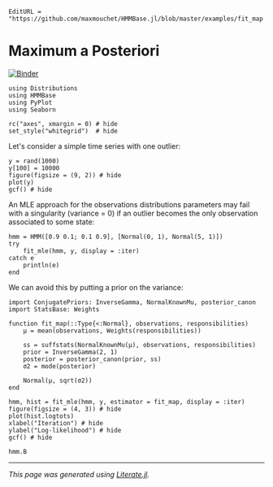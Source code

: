 ```@meta
EditURL = "https://github.com/maxmouchet/HMMBase.jl/blob/master/examples/fit_map.jl"
```

# Maximum a Posteriori
[![Binder](https://mybinder.org/badge_logo.svg)](https://mybinder.org/v2/gh/maxmouchet/HMMBase.jl/master?filepath=/examples/fit_map.ipynb)

```@example fit_map
using Distributions
using HMMBase
using PyPlot
using Seaborn

rc("axes", xmargin = 0) # hide
set_style("whitegrid")  # hide
```

Let's consider a simple time series with one outlier:

```@example fit_map
y = rand(1000)
y[100] = 10000
figure(figsize = (9, 2)) # hide
plot(y)
gcf() # hide
```

An MLE approach for the observations distributions parameters
may fail with a singularity (variance = 0) if an outlier
becomes the only observation associated to some state:

```@example fit_map
hmm = HMM([0.9 0.1; 0.1 0.9], [Normal(0, 1), Normal(5, 1)])
try
    fit_mle(hmm, y, display = :iter)
catch e
    println(e)
end
```

We can avoid this by putting a prior on the variance:

```@example fit_map
import ConjugatePriors: InverseGamma, NormalKnownMu, posterior_canon
import StatsBase: Weights

function fit_map(::Type{<:Normal}, observations, responsibilities)
    μ = mean(observations, Weights(responsibilities))

    ss = suffstats(NormalKnownMu(μ), observations, responsibilities)
    prior = InverseGamma(2, 1)
    posterior = posterior_canon(prior, ss)
    σ2 = mode(posterior)

    Normal(μ, sqrt(σ2))
end

hmm, hist = fit_mle(hmm, y, estimator = fit_map, display = :iter)
figure(figsize = (4, 3)) # hide
plot(hist.logtots)
xlabel("Iteration") # hide
ylabel("Log-likelihood") # hide
gcf() # hide
```

```@example fit_map
hmm.B
```

---

*This page was generated using [Literate.jl](https://github.com/fredrikekre/Literate.jl).*

